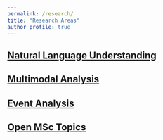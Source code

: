 ```yaml
---
permalink: /research/
title: "Research Areas"
author_profile: true
---
```


## [Natural Language Understanding](/research/natural-language-understanding)

## [Multimodal Analysis](/research/multimodal-analysis)

## [Event Analysis](/research/event-analysis)

## [Open MSc Topics](/research/msc-theses)